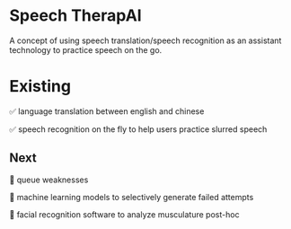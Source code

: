 # Speech TherapAI
A concept of using speech translation/speech recognition 
as an assistant technology to practice speech on the go.


# Existing

✅ language translation between english and chinese

✅ speech recognition on the fly to help 
users practice slurred speech


## Next 

🔲 queue weaknesses

🔲 machine learning models to 
selectively generate failed attempts 

🔲 facial recognition software to analyze 
musculature post-hoc


